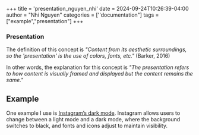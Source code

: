 +++
title = 'presentation_nguyen_nhi'
date = 2024-09-24T10:26:39-04:00
author = "Nhi Nguyen"
categories = [''documentation"]
tags = ["example","presentation"]
+++
### Presentation
The definition of this concept is *"Content from its aesthetic surroundings, so the 'presentation' is the use of colors, fonts, etc."* (Barker, 2016)


In other words, the explanation for this concept is *"The presentation refers to how content is visually framed and displayed but the content remains the same."*

## Example
One example I use is [Instagram’s dark mode](https://www.instagram.com). Instagram allows users to change between a light mode and a dark mode, where the background switches to black, and fonts and icons adjust to maintain visibility.


